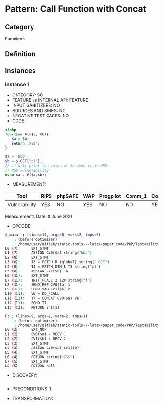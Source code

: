 # Pattern: Call Function with Concat

## Category

Functions

## Definition

## Instances

### Instance 1

- CATEGORY: S0
- FEATURE vs INTERNAL API: FEATURE
- INPUT SANITIZERS:  NO
- SOURCES AND SINKS: NO 
- NEGATIVE TEST CASES: NO
- CODE:

```php
<?php
function F(&$a, $b){
   $a = $b;
   return 'XSS';
}

$a = 'bbb';
$b = $_GET["p1"];
// it will print the value of $b then it is XSS
// XSS vulnerability
echo $a . F($a,$b);
```

- MEASUREMENT:

| Tool          | RIPS | phpSAFE | WAP  | Progpilot | Comm_1 | Comm_2 | Correct |
| ------------- | ---- | ------- | ---- | --------- | ------- | --------- | ------- |
| Vulnerability | YES  |  NO     |  YES |   NO      |   NO    |   YES     | YES     |
Measurements Date: 8 June 2021

- OPCODE:

```bash
$_main: ; (lines=14, args=0, vars=2, tmps=6)
    ; (before optimizer)
    ; /home/user/gitlab/static-tools---latex/paper_code/PHP/Testability_Patterns/118_call_function_with_concat/118_call_function_with_concat.php:1-13
L0 (7):     EXT_STMT
L1 (7):     ASSIGN CV0($a) string("bbb")
L2 (8):     EXT_STMT
L3 (8):     T3 = FETCH_R (global) string("_GET")
L4 (8):     T4 = FETCH_DIM_R T3 string("p1")
L5 (8):     ASSIGN CV1($b) T4
L6 (11):    EXT_STMT
L7 (11):    INIT_FCALL 2 128 string("f")
L8 (11):    SEND_REF CV0($a) 1
L9 (11):    SEND_VAR CV1($b) 2
L10 (11):   V6 = DO_FCALL
L11 (11):   T7 = CONCAT CV0($a) V6
L12 (11):   ECHO T7
L13 (13):   RETURN int(1)

F: ; (lines=9, args=2, vars=2, tmps=1)
    ; (before optimizer)
    ; /home/user/gitlab/static-tools---latex/paper_code/PHP/Testability_Patterns/118_call_function_with_concat/118_call_function_with_concat.php:2-5
L0 (2):     EXT_NOP
L1 (2):     CV0($a) = RECV 1
L2 (2):     CV1($b) = RECV 2
L3 (3):     EXT_STMT
L4 (3):     ASSIGN CV0($a) CV1($b)
L5 (4):     EXT_STMT
L6 (4):     RETURN string("XSS")
L7 (5):     EXT_STMT
L8 (5):     RETURN null
```

- DISCOVERY:

```bash

```

- PRECONDITIONS:
   1.

- TRANSFORMATION: 

```

```

